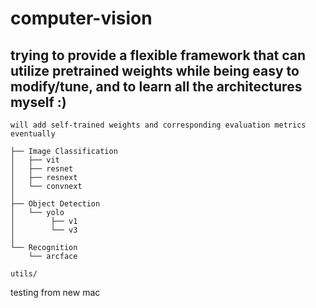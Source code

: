 # computer-vision 

## trying to provide a flexible framework that can utilize pretrained weights while being easy to modify/tune, and to learn all the architectures myself :)

```will add self-trained weights and corresponding evaluation metrics eventually```

```
├── Image Classification
│   ├── vit
│   ├── resnet
│   ├── resnext
│   └── convnext
│
├── Object Detection               
│   └── yolo   
│        ├── v1
│        └── v3
│
└── Recognition
    └── arcface
    
utils/
```

testing from new mac
